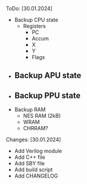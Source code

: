 ToDo:
[30.01.2024]
- Backup CPU state
    - Registers
        - PC
        - Accum
        - X
        - Y
        - Flags
- Backup APU state
    - 
- Backup PPU state
    - 
- Backup RAM
    - NES RAM (2kB)
    - WRAM
    - CHRRAM?

Changes:
[30.01.2024]
- Add Verilog module
- Add C++ file
- Add SBY file
- Add build script
- Add CHANGELOG